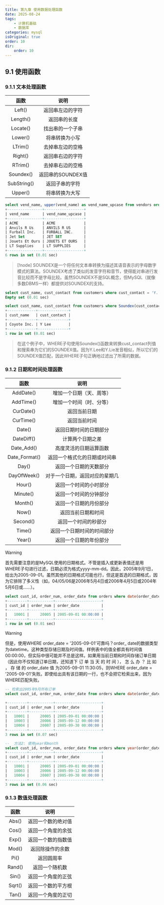 ```yaml
---
title: 第九章 使用数据处理函数
date: 2025-08-24
tags:
    - 计算机基础
    - 数据库
categories: mysql
isOriginal: true
order: 10
dir:
    order: 10
---
```

## 9.1 使用函数
### 9.1.1 文本处理函数
|函数|说明|
|:-:|:-:|
|Left()|返回串左边的字符|
|Length()|返回串的长度|
|Locate()|找出串的一个子串|
|Lower()|将串转换为小写|
|LTrim()|去掉串左边的空格|
|Right()|返回串右边的字符|
|RTrim()|去掉串右边的空格|
|Soundex()|返回串的SOUNDEX值|
|SubString()|返回子串的字符|
|Upper()|将串转换为大写|
```sql
select vend_name, upper(vend_name) as vend_name_upcase from vendors order by vend_name;
+----------------+------------------+
| vend_name      | vend_name_upcase |
+----------------+------------------+
| ACME           | ACME             |
| Anvils R Us    | ANVILS R US      |
| Furball Inc.   | FURBALL INC.     |
| Jet Set        | JET SET          |
| Jouets Et Ours | JOUETS ET OURS   |
| LT Supplies    | LT SUPPLIES      |
+----------------+------------------+
6 rows in set (0.01 sec)

```
> [!node]
> SOUNDEX是一个将任何文本串转换为描述其语音表示的字母数字模式的算法。SOUNDEX考虑了类似的发音字符和音节，使得能对串进行发音比较而不是字母比较。虽然SOUNDEX不是SQL概念，但MySQL（就像多数DBMS一样）都提供对SOUNDEX的支持。

```sql
select cust_name, cust_contact from customers where cust_contact = 'Y. Lie';
Empty set (0.01 sec)

select cust_name, cust_contact from customers where Soundex(cust_contact) = Soundex('Y. Lie');
+-------------+--------------+
| cust_name   | cust_contact |
+-------------+--------------+
| Coyote Inc. | Y Lee        |
+-------------+--------------+
1 row in set (0.01 sec)

```
> 在这个例子中，WHERE子句使用Soundex()函数来转换cust_contact列值和搜索串为它们的SOUNDEX值。因为Y.Lee和Y.Lie发音相似，所以它们的SOUNDEX值匹配，因此WHERE子句正确地过滤出了所需的数据。

### 9.1.2 日期和时间处理函数
|函数|说明|
|:-:|:-:|
|AddDate()|增加一个日期（天、周等）|
|AddTime()|增加一个时间（时、分等）|
|CurDate()|返回当前日期|
|CurTime()|返回当前时间|
|Date()|返回日期时间的日期部分|
|DateDiff()|计算两个日期之差|
|Date_Add()|高度灵活的日期运算函数|
|Date_Format()|返回一个格式化的日期或时间串|
|Day()|返回一个日期的天数部分|
|DayOfWeek()|对于一个日期，返回对应的星期几|
|Hour()|返回一个时间的小时部分|
|Minute()|返回一个时间的分钟部分|
|Month()|返回一个日期的月份部分|
|Now()|返回当前日期和时间|
|Second()|返回一个时间的秒部分|
|Time()|返回一个日期时间的时间部分|
|Year()|返回一个日期的年份部分|
> [!warning]
> 首先需要注意的是MySQL使用的日期格式。不管是插入或更新表值还是用WHERE子句进行过滤，日期必须为格式yyyy-mm-dd。因此，2005年9月1日，给出为2005-09-01。虽然其他的日期格式可能也行，但这是首选的日期格式，因为它排除了多义性（如，04/05/06是2006年5月4日或2006年4月5日或2004年5月6日或……）。

```sql
select cust_id, order_num, order_date from orders where date(order_date) = '2005-09-01';
+---------+-----------+---------------------+
| cust_id | order_num | order_date          |
+---------+-----------+---------------------+
|   10001 |     20005 | 2005-09-01 00:00:00 |
+---------+-----------+---------------------+
1 row in set (0.01 sec)

```
> [!warning]
> 但是，使用WHERE order_date = '2005-09-01'可靠吗？order_ date的数据类型为datetime。这种类型存储日期及时间值。样例表中的值全都具有时间值00:00:00，但实际中很可能并不总是这样。如果用当前日期和时间存储订单日期（因此你不仅知道订单日期，还知道下 订 单 当 天 的 时 间 ）， 怎 么 办 ？ 比 如 ， 存 储 的 order_date 值 为2005-09-01 11:30:05，则WHERE order_date = '2005-09-01'失败。即使给出具有该日期的一行，也不会把它检索出来，因为WHERE匹配失败。

```sql
-- 检索出2005年9月所有订单
select cust_id, order_num, order_date from orders where date(order_date) between '2005-09-01' and '2005-09-30';

+---------+-----------+---------------------+
| cust_id | order_num | order_date          |
+---------+-----------+---------------------+
|   10001 |     20005 | 2005-09-01 00:00:00 |
|   10003 |     20006 | 2005-09-12 00:00:00 |
|   10004 |     20007 | 2005-09-30 00:00:00 |
+---------+-----------+---------------------+
3 rows in set (0.07 sec)

--  方法2: 使用year和month
select cust_id, order_num, order_date from orders where year(order_date) = 2005 and month(order_date) = 9;
+---------+-----------+---------------------+
| cust_id | order_num | order_date          |
+---------+-----------+---------------------+
|   10001 |     20005 | 2005-09-01 00:00:00 |
|   10003 |     20006 | 2005-09-12 00:00:00 |
|   10004 |     20007 | 2005-09-30 00:00:00 |
+---------+-----------+---------------------+
3 rows in set (0.06 sec)

```
### 9.1.3 数值处理函数
|函数|说明|
|:-:|:-:|
|Abs()|返回一个数的绝对值|
|Cos()|返回一个角度的余弦|
|Exp()|返回一个数的指数值|
|Mod()|返回除操作的余数|
|Pi()|返回圆周率|
|Rand()|返回一个随机数|
|Sin()|返回一个角度的正弦|
|Sqrt()|返回一个数的平方根|
|Tan()|返回一个角度的正切|